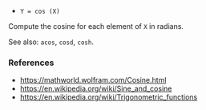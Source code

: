 * `Y = cos (X)`

Compute the cosine for each element of `X` in radians.

See also: `acos`, `cosd`, `cosh`.

### References

* https://mathworld.wolfram.com/Cosine.html
* https://en.wikipedia.org/wiki/Sine_and_cosine
* https://en.wikipedia.org/wiki/Trigonometric_functions
